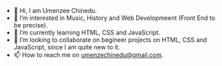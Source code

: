 - 👋 Hi, I am Umenzee Chinedu.
- 👀 I’m interested in Music, History and Web Developmeent (Front End to be precise).
- 🌱 I’m currently learning HTML, CSS and JavaScript.
- 💞️ I’m looking to collaborate on begineer projects on HTML, CSS and JavaScript, since I am quite new to it.
- 📫 How to reach me on umenzechinedu@gmail.com.

<!---
chinedu442/chinedu442 is a ✨ special ✨ repository because its `README.md` (this file) appears on your GitHub profile.
You can click the Preview link to take a look at your changes.
--->
